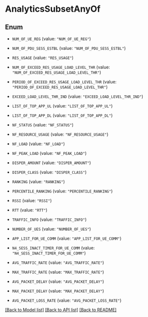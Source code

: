 # AnalyticsSubsetAnyOf

## Enum


* `NUM_OF_UE_REG` (value: `"NUM_OF_UE_REG"`)

* `NUM_OF_PDU_SESS_ESTBL` (value: `"NUM_OF_PDU_SESS_ESTBL"`)

* `RES_USAGE` (value: `"RES_USAGE"`)

* `NUM_OF_EXCEED_RES_USAGE_LOAD_LEVEL_THR` (value: `"NUM_OF_EXCEED_RES_USAGE_LOAD_LEVEL_THR"`)

* `PERIOD_OF_EXCEED_RES_USAGE_LOAD_LEVEL_THR` (value: `"PERIOD_OF_EXCEED_RES_USAGE_LOAD_LEVEL_THR"`)

* `EXCEED_LOAD_LEVEL_THR_IND` (value: `"EXCEED_LOAD_LEVEL_THR_IND"`)

* `LIST_OF_TOP_APP_UL` (value: `"LIST_OF_TOP_APP_UL"`)

* `LIST_OF_TOP_APP_DL` (value: `"LIST_OF_TOP_APP_DL"`)

* `NF_STATUS` (value: `"NF_STATUS"`)

* `NF_RESOURCE_USAGE` (value: `"NF_RESOURCE_USAGE"`)

* `NF_LOAD` (value: `"NF_LOAD"`)

* `NF_PEAK_LOAD` (value: `"NF_PEAK_LOAD"`)

* `DISPER_AMOUNT` (value: `"DISPER_AMOUNT"`)

* `DISPER_CLASS` (value: `"DISPER_CLASS"`)

* `RANKING` (value: `"RANKING"`)

* `PERCENTILE_RANKING` (value: `"PERCENTILE_RANKING"`)

* `RSSI` (value: `"RSSI"`)

* `RTT` (value: `"RTT"`)

* `TRAFFIC_INFO` (value: `"TRAFFIC_INFO"`)

* `NUMBER_OF_UES` (value: `"NUMBER_OF_UES"`)

* `APP_LIST_FOR_UE_COMM` (value: `"APP_LIST_FOR_UE_COMM"`)

* `N4_SESS_INACT_TIMER_FOR_UE_COMM` (value: `"N4_SESS_INACT_TIMER_FOR_UE_COMM"`)

* `AVG_TRAFFIC_RATE` (value: `"AVG_TRAFFIC_RATE"`)

* `MAX_TRAFFIC_RATE` (value: `"MAX_TRAFFIC_RATE"`)

* `AVG_PACKET_DELAY` (value: `"AVG_PACKET_DELAY"`)

* `MAX_PACKET_DELAY` (value: `"MAX_PACKET_DELAY"`)

* `AVG_PACKET_LOSS_RATE` (value: `"AVG_PACKET_LOSS_RATE"`)


[[Back to Model list]](../README.md#documentation-for-models) [[Back to API list]](../README.md#documentation-for-api-endpoints) [[Back to README]](../README.md)


